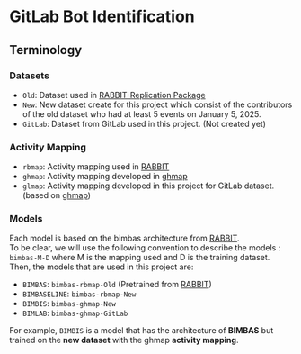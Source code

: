 # GitLab Bot Identification



## Terminology
### Datasets
- `Old`: Dataset used in [RABBIT-Replication Package](https://github.com/natarajan-chidambaram/BIMBAS_RABBIT_replication_package)
- `New`: New dataset create for this project which consist of the contributors of the old dataset who
had at least 5 events on January 5, 2025.
- `GitLab`: Dataset from GitLab used in this project. (Not created yet)
### Activity Mapping
- `rbmap`: Activity mapping used in [RABBIT](https://github.com/natarajan-chidambaram/RABBIT)
- `ghmap`: Activity mapping developed in [ghmap](https://github.com/uhourri/ghmap)
- `glmap`: Activity mapping developed in this project for GitLab dataset. (based on [ghmap](https://github.com/uhourri/ghmap))

### Models
Each model is based on the bimbas architecture from [RABBIT](https://github.com/natarajan-chidambaram/RABBIT).  
To be clear, we will use the following convention to describe the models : `bimbas-M-D` where M is the mapping used and D is the training dataset.
Then, the models that are used in this project are:

- `BIMBAS`: `bimbas-rbmap-Old`  (Pretrained from [RABBIT](https://github.com/natarajan-chidambaram/RABBIT))
- `BIMBASELINE`: `bimbas-rbmap-New`
- `BIMBIS`: `bimbas-ghmap-New`
- `BIMLAB`: `bimbas-ghmap-GitLab`

For example, `BIMBIS` is a model that has the architecture of **BIMBAS** but trained on the **new dataset** with the ghmap **activity mapping**.